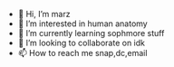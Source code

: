 - 👋 Hi, I’m marz
- 👀 I’m interested in human anatomy
- 🌱 I’m currently learning sophmore stuff
- 💞️ I’m looking to collaborate on idk
- 📫 How to reach me snap,dc,email

<!---
qxxmarzx/qxxmarzx is a ✨ special ✨ repository because its `README.md` (this file) appears on your GitHub profile.
You can click the Preview link to take a look at your changes.
--->
